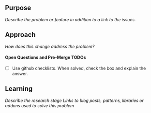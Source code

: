 ## Purpose
_Describe the problem or feature in addition to a link to the issues._
## Approach
_How does this change address the problem?_
#### Open Questions and Pre-Merge TODOs
- [ ] Use github checklists. When solved, check the box and explain the answer.
## Learning
_Describe the research stage_
_Links to blog posts, patterns, libraries or addons used to solve this problem_

